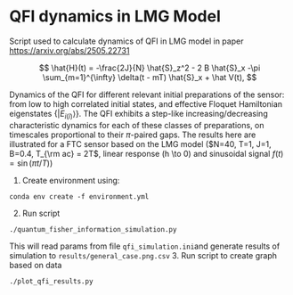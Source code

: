 # QFI dynamics in LMG Model
Script used to calculate dynamics of QFI in LMG model in paper https://arxiv.org/abs/2505.22731

$$
  \hat{H}(t) = -\frac{2J}{N} \hat{S}_z^2 - 2 B  \hat{S}_x
 -\pi \sum_{m=1}^{\infty} \delta(t - mT) \hat{S}_x + \hat V(t),
 $$

Dynamics of the QFI for different relevant initial preparations of the sensor: from low to high correlated initial states, and effective Floquet Hamiltonian eigenstates $\{|E_{i(\bar{i})}\rangle\}$. The QFI exhibits a step-like increasing/decreasing characteristic dynamics for each of these classes of preparations, on timescales proportional to their $\pi$-paired gaps. The results here are illustrated for a FTC sensor based on the LMG model ($N=40, T=1, J=1, B=0.4, T_{\rm ac} = 2T$, linear response \(h \to 0\) and sinusoidal signal  $f(t) = \sin(\pi t/T)$)

1. Create environment using:
```
conda env create -f environment.yml
```
2. Run script 
```
./quantum_fisher_information_simulation.py
```
This will read params from file `qfi_simulation.ini`and generate results of simulation to `results/general_case.png.csv`
3. Run script to create graph based on data
```
./plot_qfi_results.py
```
